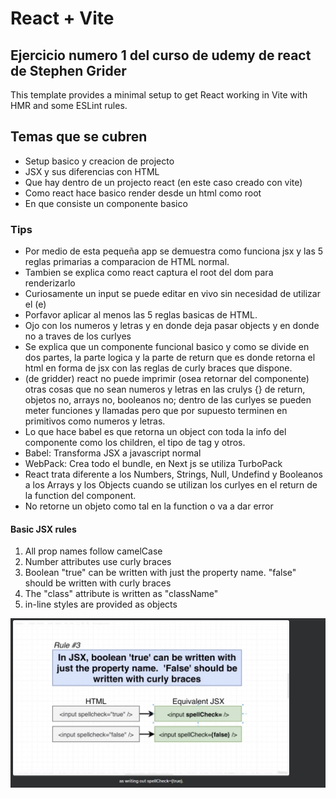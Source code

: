 # React + Vite

## Ejercicio numero 1 del curso de udemy de react de Stephen Grider

This template provides a minimal setup to get React working in Vite with HMR and some ESLint rules.

## Temas que se cubren

- Setup basico y creacion de projecto
- JSX y sus diferencias con HTML
- Que hay dentro de un projecto react (en este caso creado con vite)
- Como react hace basico render desde un html como root
- En que consiste un componente basico

### Tips

- Por medio de esta pequeña app se demuestra como funciona jsx y las 5 reglas primarias a comparacion de HTML normal.
- Tambien se explica como react captura el root del dom para renderizarlo
- Curiosamente un input se puede editar en vivo sin necesidad de utilizar el (e)
- Porfavor aplicar al menos las 5 reglas basicas de HTML.
- Ojo con los numeros y letras y en donde deja pasar objects y en donde no a traves de los curlyes
- Se explica que un componente funcional basico y como se divide en dos partes, la parte logica y la parte de return que es donde retorna el html en forma de jsx con las reglas de curly braces que dispone.
- (de gridder) react no puede imprimir (osea retornar del componente) otras cosas que no sean numeros y letras en las crulys {} de return, objetos no, arrays no, booleanos no; dentro de las curlyes se pueden meter funciones y llamadas pero que por supuesto terminen en primitivos como numeros y letras.
- Lo que hace babel es que retorna un object con toda la info del componente como los children, el tipo de tag y otros.
- Babel: Transforma JSX a javascript normal
- WebPack: Crea todo el bundle, en Next js se utiliza TurboPack
- React trata diferente a los Numbers, Strings, Null, Undefind y Booleanos a los Arrays y los Objects cuando se utilizan los curlyes en el return de la function del component.
- No retorne un objeto como tal en la function o va a dar error

#### Basic JSX rules

1. All prop names follow camelCase
2. Number attributes use curly braces
3. Boolean "true" can be written with just the property name. "false" should be written with curly braces
4. The "class" attribute is written as "className"
5. in-line styles are provided as objects

![ alt text for screen readers](../gridder%20diapositivas/011%20ejemplo%20de%20como%20proveer%20boolean%20props.jpg "Text to show on mouseover")
